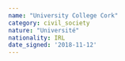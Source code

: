 ```yaml
---
name: "University College Cork"
category: civil_society
nature: "Université"
nationality: IRL
date_signed: '2018-11-12'
---
```

    